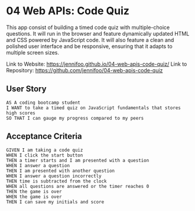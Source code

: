 
# 04 Web APIs: Code Quiz

This app consist of building a timed code quiz with multiple-choice questions. It will run in the browser and feature dynamically updated HTML and CSS powered by JavaScript code. It will also feature a clean and polished user interface and be responsive, ensuring that it adapts to multiple screen sizes.

Link to Website:  https://jennifoo.github.io/04-web-apis-code-quiz/
Link to Repository:  https://github.com/jennifoo/04-web-apis-code-quiz

## User Story

```
AS A coding bootcamp student
I WANT to take a timed quiz on JavaScript fundamentals that stores high scores
SO THAT I can gauge my progress compared to my peers
```

## Acceptance Criteria

```
GIVEN I am taking a code quiz
WHEN I click the start button
THEN a timer starts and I am presented with a question
WHEN I answer a question
THEN I am presented with another question
WHEN I answer a question incorrectly
THEN time is subtracted from the clock
WHEN all questions are answered or the timer reaches 0
THEN the game is over
WHEN the game is over
THEN I can save my initials and score
```
